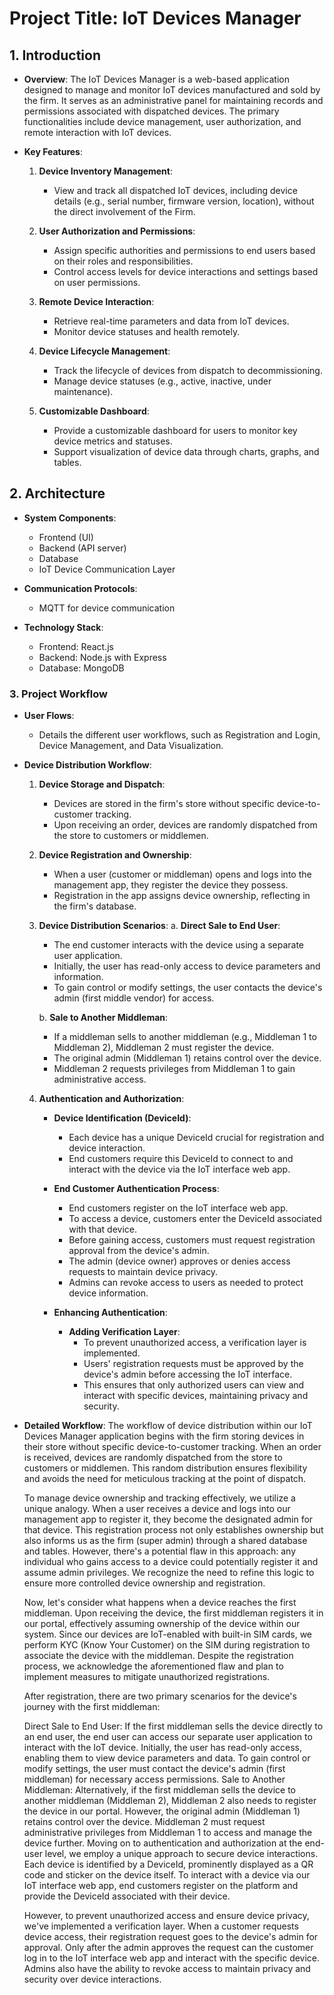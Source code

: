 # Project Title: IoT Devices Manager

## 1. Introduction

- **Overview**:
  The IoT Devices Manager is a web-based application designed to manage and monitor IoT devices manufactured and sold by the firm. It serves as an administrative panel for maintaining records and permissions associated with dispatched devices. The primary functionalities include device management, user authorization, and remote interaction with IoT devices.

- **Key Features**:
  1. **Device Inventory Management**:
     - View and track all dispatched IoT devices, including device details (e.g., serial number, firmware version, location), without the direct involvement of the Firm.

  2. **User Authorization and Permissions**:
     - Assign specific authorities and permissions to end users based on their roles and responsibilities.
     - Control access levels for device interactions and settings based on user permissions.

  3. **Remote Device Interaction**:
     - Retrieve real-time parameters and data from IoT devices.
     - Monitor device statuses and health remotely.

  4. **Device Lifecycle Management**:
     - Track the lifecycle of devices from dispatch to decommissioning.
     - Manage device statuses (e.g., active, inactive, under maintenance).

  5. **Customizable Dashboard**:
     - Provide a customizable dashboard for users to monitor key device metrics and statuses.
     - Support visualization of device data through charts, graphs, and tables.


## 2. Architecture

- **System Components**:
  - Frontend (UI)
  - Backend (API server)
  - Database
  - IoT Device Communication Layer

- **Communication Protocols**:
  - MQTT for device communication

- **Technology Stack**:
  - Frontend: React.js
  - Backend: Node.js with Express
  - Database: MongoDB

### 3. Project Workflow

- **User Flows**:
  - Details the different user workflows, such as Registration and Login, Device Management, and Data Visualization.

- **Device Distribution Workflow**:
  1. **Device Storage and Dispatch**:
     - Devices are stored in the firm's store without specific device-to-customer tracking.
     - Upon receiving an order, devices are randomly dispatched from the store to customers or middlemen.

  2. **Device Registration and Ownership**:
     - When a user (customer or middleman) opens and logs into the management app, they register the device they possess.
     - Registration in the app assigns device ownership, reflecting in the firm's database.

  3. **Device Distribution Scenarios**:
     a. **Direct Sale to End User**:
        - The end customer interacts with the device using a separate user application.
        - Initially, the user has read-only access to device parameters and information.
        - To gain control or modify settings, the user contacts the device's admin (first middle vendor) for access.
     
     b. **Sale to Another Middleman**:
        - If a middleman sells to another middleman (e.g., Middleman 1 to Middleman 2), Middleman 2 must register the device.
        - The original admin (Middleman 1) retains control over the device.
        - Middleman 2 requests privileges from Middleman 1 to gain administrative access.

  4. **Authentication and Authorization**:
     - **Device Identification (DeviceId)**:
       - Each device has a unique DeviceId crucial for registration and device interaction.
       - End customers require this DeviceId to connect to and interact with the device via the IoT interface web app.

     - **End Customer Authentication Process**:
       - End customers register on the IoT interface web app.
       - To access a device, customers enter the DeviceId associated with that device.
       - Before gaining access, customers must request registration approval from the device's admin.
       - The admin (device owner) approves or denies access requests to maintain device privacy.
       - Admins can revoke access to users as needed to protect device information.

     - **Enhancing Authentication**:
       - **Adding Verification Layer**:
         - To prevent unauthorized access, a verification layer is implemented.
         - Users' registration requests must be approved by the device's admin before accessing the IoT interface.
         - This ensures that only authorized users can view and interact with specific devices, maintaining privacy and security.


- **Detailed Workflow**:
  The workflow of device distribution within our IoT Devices Manager application begins with the firm storing devices in their store without specific device-to-customer tracking. When an order is received, devices are randomly dispatched from the store to customers or middlemen. This random distribution ensures flexibility and avoids the need for meticulous tracking at the point of dispatch.

  To manage device ownership and tracking effectively, we utilize a unique analogy. When a user receives a device and logs into our management app to register it, they become the designated admin for that device. This registration process not only establishes ownership but also informs us as the firm (super admin) through a shared database and tables. However, there's a potential flaw in this approach: any individual who gains access to a device could potentially register it and assume admin privileges. We recognize the need to refine this logic to ensure more controlled device ownership and registration.

  Now, let's consider what happens when a device reaches the first middleman. Upon receiving the device, the first middleman registers it in our portal, effectively assuming ownership of the device within our system. Since our devices are IoT-enabled with built-in SIM cards, we perform KYC (Know Your Customer) on the SIM during registration to associate the device with the middleman. Despite the registration process, we acknowledge the aforementioned flaw and plan to implement measures to mitigate unauthorized registrations.

  After registration, there are two primary scenarios for the device's journey with the first middleman:

  Direct Sale to End User:
  If the first middleman sells the device directly to an end user, the end user can access our separate user application to interact with the IoT device. Initially, the user has read-only access, enabling them to view device parameters and data. To gain control or modify settings, the user must contact the device's admin (first middleman) for necessary access permissions.
  Sale to Another Middleman:
  Alternatively, if the first middleman sells the device to another middleman (Middleman 2), Middleman 2 also needs to register the device in our portal. However, the original admin (Middleman 1) retains control over the device. Middleman 2 must request administrative privileges from Middleman 1 to access and manage the device further.
  Moving on to authentication and authorization at the end-user level, we employ a unique approach to secure device interactions. Each device is identified by a DeviceId, prominently displayed as a QR code and sticker on the device itself. To interact with a device via our IoT interface web app, end customers register on the platform and provide the DeviceId associated with their device.

  However, to prevent unauthorized access and ensure device privacy, we've implemented a verification layer. When a customer requests device access, their registration request goes to the device's admin for approval. Only after the admin approves the request can the customer log in to the IoT interface web app and interact with the specific device. Admins also have the ability to revoke access to maintain privacy and security over device interactions.





















<!-- 







- **API Documentation**:
  - `/api/devices`: Endpoint to manage devices
  - `/api/data`: Endpoint to retrieve device data

## 4. Project Setup

- **Prerequisites**:
  - Node.js
  - MongoDB

- **Installation Guide**:
  1. Clone the repository
  2. Install dependencies: `npm install`
  3. Set up environment variables

## 5. Codebase Structure

- **Directory Structure**:
  - `/client`: Frontend code
  - `/server`: Backend code
  - `/docs`: Documentation files

- **Important Files**:
  - `server.js`: Main server file
  - `App.js`: Main frontend component

## 6. Development Guidelines

- **Coding Standards**:
  - Follow ES6 syntax
  - Use meaningful variable names

- **Git Workflow**:
  - Branch naming convention: `feature/feature-name`

## 7. Testing

- **Unit Testing**:
  - Use Jest for frontend testing
  - Use Mocha/Chai for backend testing

- **Integration Testing**:
  - Test API endpoints using Supertest

## 8. Security

- **Authentication**:
  - JWT-based authentication

- **Data Protection**:
  - Use HTTPS for data transmission
  - Encrypt sensitive data in the database

## 9. Deployment

- **Deployment Pipeline**:
  - Automated deployment using CI/CD (e.g., GitHub Actions)

- **Environment Variables**:
  - Store sensitive data in environment variables

## 10. Maintenance

- **Logging and Monitoring**:
  - Use Winston for logging
  - Monitor server health using Prometheus/Grafana

- **Routine Maintenance**:
  - Regular backups of the database
  - Scheduled maintenance for updates

## 11. Future Enhancements

- **Feature Roadmap**:
  - Implement real-tim -->
